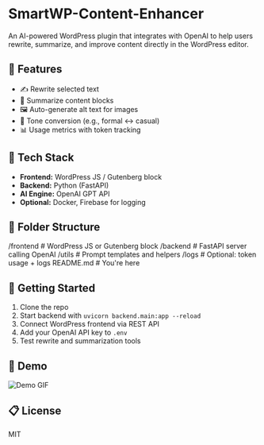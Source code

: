 # SmartWP-Content-Enhancer

An AI-powered WordPress plugin that integrates with OpenAI to help users rewrite, summarize, and improve content directly in the WordPress editor.

## 🔧 Features

- ✍️ Rewrite selected text  
- 🧠 Summarize content blocks  
- 🖼️ Auto-generate alt text for images  
- 💬 Tone conversion (e.g., formal ↔ casual)  
- 📊 Usage metrics with token tracking  

## 🧱 Tech Stack

- **Frontend:** WordPress JS / Gutenberg block  
- **Backend:** Python (FastAPI)  
- **AI Engine:** OpenAI GPT API  
- **Optional:** Docker, Firebase for logging  

## 📁 Folder Structure

/frontend # WordPress JS or Gutenberg block
/backend # FastAPI server calling OpenAI
/utils # Prompt templates and helpers
/logs # Optional: token usage + logs
README.md # You're here


## 🚀 Getting Started

1. Clone the repo  
2. Start backend with `uvicorn backend.main:app --reload`  
3. Connect WordPress frontend via REST API  
4. Add your OpenAI API key to `.env`  
5. Test rewrite and summarization tools  

## 🧪 Demo

![Demo GIF](demo.gif)

## 📋 License

MIT
